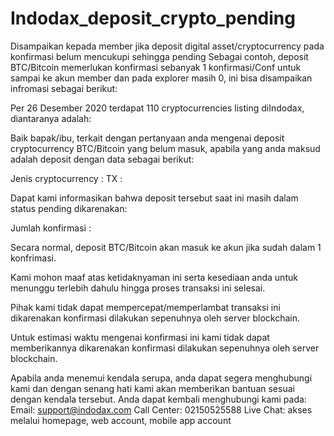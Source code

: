# Indodax_deposit_crypto_pending
Disampaikan kepada member jika deposit digital asset/cryptocurrency pada konfirmasi belum mencukupi sehingga pending
Sebagai contoh, deposit BTC/Bitcoin memerlukan konfirmasi sebanyak 1 konfirmasi/Conf untuk sampai ke akun member dan pada explorer masih 0, ini bisa disampaikan infromasi sebagai berikut:

Per 26 Desember 2020 terdapat 110 cryptocurrencies listing diIndodax, diantaranya adalah:

Baik bapak/ibu, terkait dengan pertanyaan anda mengenai deposit cryptocurrency BTC/Bitcoin yang belum masuk, apabila yang anda maksud adalah deposit dengan data sebagai berikut:

Jenis cryptocurrency 	:
TX		              	:

Dapat kami informasikan bahwa deposit tersebut saat ini masih dalam status pending dikarenakan:

Jumlah konfirmasi	:

Secara normal, deposit BTC/Bitcoin akan masuk ke akun jika sudah dalam 1 konfrimasi.

Kami mohon maaf atas ketidaknyaman ini serta kesediaan anda untuk menunggu terlebih dahulu hingga proses transaksi ini selesai.

Pihak kami tidak dapat mempercepat/memperlambat transaksi ini dikarenakan konfirmasi dilakukan sepenuhnya oleh server blockchain.

Untuk estimasi waktu mengenai konfirmasi ini kami tidak dapat memberikannya dikarenakan konfirmasi dilakukan sepenuhnya oleh server blockchain.

Apabila anda menemui kendala serupa, anda dapat segera menghubungi kami dan dengan senang hati kami akan memberikan bantuan sesuai dengan kendala tersebut.
Anda dapat kembali menghubungi kami pada:
Email: support@indodax.com
Call Center: 02150525588
Live Chat: akses melalui homepage, web account, mobile app account

